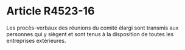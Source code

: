 # Article R4523-16

Les procès-verbaux des réunions du comité élargi sont transmis aux personnes qui y siègent et sont tenus à la disposition de toutes les entreprises extérieures.